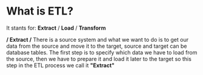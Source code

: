 # What is ETL?

It stants for: **Extract** / **Load** / **Transform**

**/ Extract /**
There is a source system and what we want to do is to get our data from the source and move it to the target, source and target can be database tables. The first step is to specify which data we have to load from the source, then we have to prepare it and load it later to the target so this step in the ETL process we call it **"Extract"**